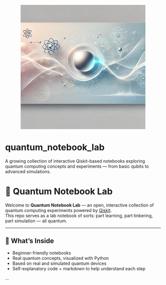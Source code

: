 <p align="center">
  <img src="quantum.png" alt="LangChain Multimodal Demo Banner" width="80%">
</p>


# quantum_notebook_lab
A growing collection of interactive Qiskit-based notebooks exploring quantum computing concepts and experiments — from basic qubits to advanced simulations.

# 🧪 Quantum Notebook Lab

Welcome to **Quantum Notebook Lab** — an open, interactive collection of quantum computing experiments powered by [Qiskit](https://qiskit.org/).  
This repo serves as a lab notebook of sorts: part learning, part tinkering, part simulation — all quantum.

---

## 📘 What’s Inside

- Beginner-friendly notebooks
- Real quantum concepts, visualized with Python
- Based on real and simulated quantum devices
- Self-explanatory code + markdown to help understand each step

...

